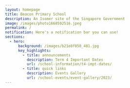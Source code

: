 ```yaml
---
layout: homepage
title: Beacon Primary School
description: An Isomer site of the Singapore Government
image: /images/photo1668592516.jpeg
permalink: /
notification: Here's a notification bar you can use!
sections:
  - hero:
      background: /images/b21e8f050_481.jpg
      key_highlights:
        - title: announcements
          description: Term 4 Important Dates
          url: /school-information/t4-impt-dates/
        - title: quick links
          description: Events Gallery
          url: /school-events/event-gallery/2023/
---
```

